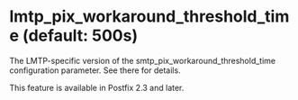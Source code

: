# lmtp_pix_workaround_threshold_time (default: 500s)
 The LMTP-specific version of the smtp\_pix\_workaround\_threshold\_time
configuration parameter. See there for details. 


 This feature is available in Postfix 2.3 and later. 


